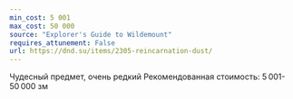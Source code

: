 ```yaml
---
min_cost: 5 001
max_cost: 50 000
source: "Explorer's Guide to Wildemount"
requires_attunement: False
url: https://dnd.su/items/2305-reincarnation-dust/
---
```


Чудесный предмет, очень редкий
Рекомендованная стоимость: 5 001-50 000 зм